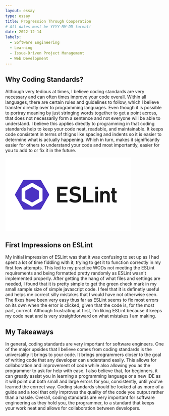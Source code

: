 ```yaml
---
layout: essay
type: essay
title: Progression Through Cooperation
# All dates must be YYYY-MM-DD format!
date: 2022-12-14
labels:
  - Software Engineering
  - Learning
  - Issue-Driven Project Management
  - Web Development
---
```


## Why Coding Standards?

Although very tedious at times, I believe coding standards are very necessary and can often times improve your code overall. Within all languages, there are certain rules and guidelines to follow, which I believe transfer directly over to programming languages. Even though it is possible to portray meaning by just stringing words together to get a point across, that does not necessarily form a sentence and not everyone will be able to understand. I believe this applies directly to programming in that coding standards help to keep your code neat, readable, and maintainable. It keeps code consistent in terms of thigns like spacing and indents so it is easier to determine what is actually happening. Which in turn, makes it significantly easier for others to understand your code and most importantly, easier for you to add to or fix it in the future. 

<img class="ui medium left floated image" src="../images/ESLint.png">

## First Impressions on ESLint

My initial impression of ESLint was that it was confusing to set up as I had spent a lot of time fiddling with it, trying to get it to function correctly in my first few attempts. This led to my practice WODs not meeting the ESLint requirements and being formatted pretty randomly as ESLint wasn't implemented properly. After getting the hang of what files and settings are needed, I found that it is pretty simple to get the green check mark in my small sample size of simple javascript code. I feel that it is definetly useful and helps me correct silly mistakes that I would have not otherwise seen. The fixes have been very easy thus far as ESLint seems to fix most errors on its own when the error is clicked, given that the code is, for the most part, correct. Although frustrating at first, I'm liking ESLint because it keeps my code neat and is very straightforward on what mistakes I am making. 

## My Takeaways

In general, coding standards are very important for software engineers. One of the major upsides that I believe comes from coding standards is the universality it brings to your code. It brings programmers closer to the goal of writing code that any developer can understand easily. This allows for collaboration and improvement of code while also allowing you as the programmer to ask for help with ease. I also believe that, for beginners, it can greatly assist you in learning a programming language or a new IDE as it will point out both small and large errors for you, consistently, until you've learned the correct way. Coding standards should be looked at as more of a guide and a tool that only improves the quality of the code you output rather than a hassle. Overall, coding standards are very important for software engineering as they hold you, the programmer, to a standard that keeps your work neat and allows for collaboration between developers.  

